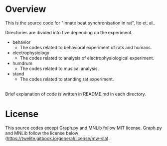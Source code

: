 # Overview
This is the source code for "Innate beat synchronisation in rat", Ito et. al..

Directories are divided into five depending on the experiment.
<br>
* behavior
  * The codes related to behavioral experiment of rats and humans.
* electrophysiology
  * The codes related to analysis of electrophysiological experiment.
* humdrum
  * The codes related to musical analysis.
* stand
  * The codes related to standing rat experiment.
<br>
 Brief explanation of code is written in README.md in each directory.

# License

This source codes except Graph.py and MNLib follow MIT license.
Graph.py and MNLib follow the license below (https://twelite.gitbook.io/general/license/mw-sla).
